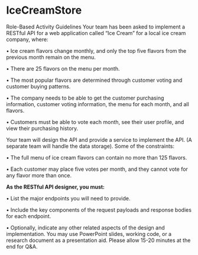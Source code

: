 # IceCreamStore

Role-Based Activity Guidelines
Your team has been asked to implement a RESTful API for a web application called “Ice
Cream” for a local ice cream company, where:

• Ice cream flavors change monthly, and only the top five flavors from the previous
month remain on the menu.

• There are 25 flavors on the menu per month.

• The most popular flavors are determined through customer voting and customer
buying patterns.

• The company needs to be able to get the customer purchasing information,
customer voting information, the menu for each month, and all flavors.

• Customers must be able to vote each month, see their user profile, and view
their purchasing history.

Your team will design the API and provide a service to implement the API. (A separate team
will handle the data storage).
Some of the constraints:

• The full menu of ice cream flavors can contain no more than 125 flavors.

• Each customer may place five votes per month, and they cannot vote for any
flavor more than once.

**As the RESTful API designer, you must:**

• List the major endpoints you will need to provide.

• Include the key components of the request payloads and response bodies for
each endpoint.

• Optionally, indicate any other related aspects of the design and implementation.
You may use PowerPoint slides, working code, or a research document as a presentation
aid. Please allow 15-20 minutes at the end for Q&A.
 
